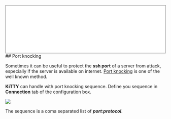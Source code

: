 <div style="text-align: center;"><iframe src="gad.html" frameborder="0" scrolling="no" style="border: 1px solid gray; padding: 0; overflow:hidden; scrolling: no; top:0; left: 0; width: 100%;" onload="this.style.height=(this.contentWindow.document.body.scrollHeight+5)+'px';"></iframe></div>
## Port knocking

Sometimes it can be useful to protect the **ssh port** of a server from attack, especially if the server is available on internet.
[Port knocking](https://en.wikipedia.org/wiki/Port_knocking) is one of the well known method.

**KiTTY** can handle with port knocking sequence. Define you sequence in **Connection** tab of the configuration box.

![](../img/config_connection.jpg)

The sequence is a coma separated list of ***port***:***protocol***.
